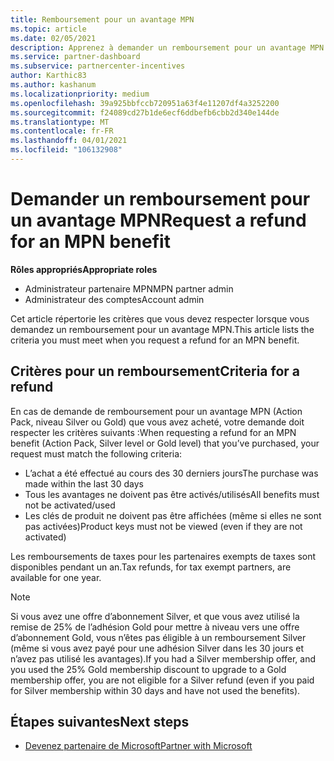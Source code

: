 ```yaml
---
title: Remboursement pour un avantage MPN
ms.topic: article
ms.date: 02/05/2021
description: Apprenez à demander un remboursement pour un avantage MPN et les critères nécessaires pour être éligible.
ms.service: partner-dashboard
ms.subservice: partnercenter-incentives
author: Karthic83
ms.author: kashanum
ms.localizationpriority: medium
ms.openlocfilehash: 39a925bbfccb720951a63f4e11207df4a3252200
ms.sourcegitcommit: f24089cd27b1de6ecf6ddbefb6cbb2d340e144de
ms.translationtype: MT
ms.contentlocale: fr-FR
ms.lasthandoff: 04/01/2021
ms.locfileid: "106132908"
---
```

# <a name="request-a-refund-for-an-mpn-benefit"></a><span data-ttu-id="1ea0c-103">Demander un remboursement pour un avantage MPN</span><span class="sxs-lookup"><span data-stu-id="1ea0c-103">Request a refund for an MPN benefit</span></span>

<span data-ttu-id="1ea0c-104">**Rôles appropriés**</span><span class="sxs-lookup"><span data-stu-id="1ea0c-104">**Appropriate roles**</span></span>

- <span data-ttu-id="1ea0c-105">Administrateur partenaire MPN</span><span class="sxs-lookup"><span data-stu-id="1ea0c-105">MPN partner admin</span></span>
- <span data-ttu-id="1ea0c-106">Administrateur des comptes</span><span class="sxs-lookup"><span data-stu-id="1ea0c-106">Account admin</span></span>

<span data-ttu-id="1ea0c-107">Cet article répertorie les critères que vous devez respecter lorsque vous demandez un remboursement pour un avantage MPN.</span><span class="sxs-lookup"><span data-stu-id="1ea0c-107">This article lists the criteria you must meet when you request a refund for an MPN benefit.</span></span>

## <a name="criteria-for-a-refund"></a><span data-ttu-id="1ea0c-108">Critères pour un remboursement</span><span class="sxs-lookup"><span data-stu-id="1ea0c-108">Criteria for a refund</span></span>
<span data-ttu-id="1ea0c-109">En cas de demande de remboursement pour un avantage MPN (Action Pack, niveau Silver ou Gold) que vous avez acheté, votre demande doit respecter les critères suivants :</span><span class="sxs-lookup"><span data-stu-id="1ea0c-109">When requesting a refund for an MPN benefit (Action Pack, Silver level or Gold level) that you’ve purchased, your request must match the following criteria:</span></span>

- <span data-ttu-id="1ea0c-110">L’achat a été effectué au cours des 30 derniers jours</span><span class="sxs-lookup"><span data-stu-id="1ea0c-110">The purchase was made within the last 30 days</span></span>
- <span data-ttu-id="1ea0c-111">Tous les avantages ne doivent pas être activés/utilisés</span><span class="sxs-lookup"><span data-stu-id="1ea0c-111">All benefits must not be activated/used</span></span>
- <span data-ttu-id="1ea0c-112">Les clés de produit ne doivent pas être affichées (même si elles ne sont pas activées)</span><span class="sxs-lookup"><span data-stu-id="1ea0c-112">Product keys must not be viewed (even if they are not activated)</span></span>

<span data-ttu-id="1ea0c-113">Les remboursements de taxes pour les partenaires exempts de taxes sont disponibles pendant un an.</span><span class="sxs-lookup"><span data-stu-id="1ea0c-113">Tax refunds, for tax exempt partners, are available for one year.</span></span>

>[!NOTE]
><span data-ttu-id="1ea0c-114">Si vous avez une offre d’abonnement Silver, et que vous avez utilisé la remise de 25% de l’adhésion Gold pour mettre à niveau vers une offre d’abonnement Gold, vous n’êtes pas éligible à un remboursement Silver (même si vous avez payé pour une adhésion Silver dans les 30 jours et n’avez pas utilisé les avantages).</span><span class="sxs-lookup"><span data-stu-id="1ea0c-114">If you had a Silver membership offer, and you used the 25% Gold membership discount to upgrade to a Gold membership offer, you are not eligible for a Silver refund (even if you paid for Silver membership within 30 days and have not used the benefits).</span></span>

## <a name="next-steps"></a><span data-ttu-id="1ea0c-115">Étapes suivantes</span><span class="sxs-lookup"><span data-stu-id="1ea0c-115">Next steps</span></span>

- [<span data-ttu-id="1ea0c-116">Devenez partenaire de Microsoft</span><span class="sxs-lookup"><span data-stu-id="1ea0c-116">Partner with Microsoft</span></span>](mpn-overview.md)
